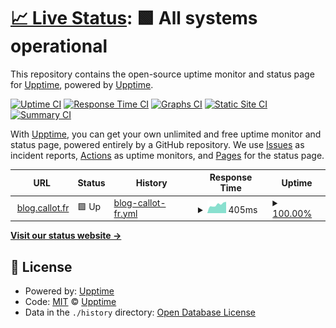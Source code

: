 # [📈 Live Status](https://blog.callot.fr): <!--live status--> **🟩 All systems operational**

This repository contains the open-source uptime monitor and status page for [Upptime](https://upptime.js.org), powered by [Upptime](https://github.com/upptime/upptime).

[![Uptime CI](https://github.com/FRE3X/upptime-blog/workflows/Uptime%20CI/badge.svg)](https://github.com/FRE3X/upptime-blog/actions?query=workflow%3A%22Uptime+CI%22)
[![Response Time CI](https://github.com/FRE3X/upptime-blog/workflows/Response%20Time%20CI/badge.svg)](https://github.com/FRE3X/upptime-blog/actions?query=workflow%3A%22Response+Time+CI%22)
[![Graphs CI](https://github.com/FRE3X/upptime-blog/workflows/Graphs%20CI/badge.svg)](https://github.com/FRE3X/upptime-blog/actions?query=workflow%3A%22Graphs+CI%22)
[![Static Site CI](https://github.com/FRE3X/upptime-blog/workflows/Static%20Site%20CI/badge.svg)](https://github.com/FRE3X/upptime-blog/actions?query=workflow%3A%22Static+Site+CI%22)
[![Summary CI](https://github.com/FRE3X/upptime-blog/workflows/Summary%20CI/badge.svg)](https://github.com/FRE3X/upptime-blog/actions?query=workflow%3A%22Summary+CI%22)

With [Upptime](https://upptime.js.org), you can get your own unlimited and free uptime monitor and status page, powered entirely by a GitHub repository. We use [Issues](https://github.com/upptime/upptime/issues) as incident reports, [Actions](https://github.com/FRE3X/upptime-blog/actions) as uptime monitors, and [Pages](https://blog.callot.fr) for the status page.

<!--start: status pages-->
<!-- This summary is generated by Upptime (https://github.com/upptime/upptime) -->
<!-- Do not edit this manually, your changes will be overwritten -->
<!-- prettier-ignore -->
| URL | Status | History | Response Time | Uptime |
| --- | ------ | ------- | ------------- | ------ |
| <img alt="" src="https://icons.duckduckgo.com/ip3/blog.callot.fr.ico" height="13"> [blog.callot.fr](https://blog.callot.fr/) | 🟩 Up | [blog-callot-fr.yml](https://github.com/FRE3X/upptime-blog/commits/HEAD/history/blog-callot-fr.yml) | <details><summary><img alt="Response time graph" src="./graphs/blog-callot-fr/response-time-week.png" height="20"> 405ms</summary><br><a href="https://upptime.callot.fr/history/blog-callot-fr"><img alt="Response time 755" src="https://img.shields.io/endpoint?url=https%3A%2F%2Fraw.githubusercontent.com%2FFRE3X%2Fupptime-blog%2FHEAD%2Fapi%2Fblog-callot-fr%2Fresponse-time.json"></a><br><a href="https://upptime.callot.fr/history/blog-callot-fr"><img alt="24-hour response time 536" src="https://img.shields.io/endpoint?url=https%3A%2F%2Fraw.githubusercontent.com%2FFRE3X%2Fupptime-blog%2FHEAD%2Fapi%2Fblog-callot-fr%2Fresponse-time-day.json"></a><br><a href="https://upptime.callot.fr/history/blog-callot-fr"><img alt="7-day response time 405" src="https://img.shields.io/endpoint?url=https%3A%2F%2Fraw.githubusercontent.com%2FFRE3X%2Fupptime-blog%2FHEAD%2Fapi%2Fblog-callot-fr%2Fresponse-time-week.json"></a><br><a href="https://upptime.callot.fr/history/blog-callot-fr"><img alt="30-day response time 500" src="https://img.shields.io/endpoint?url=https%3A%2F%2Fraw.githubusercontent.com%2FFRE3X%2Fupptime-blog%2FHEAD%2Fapi%2Fblog-callot-fr%2Fresponse-time-month.json"></a><br><a href="https://upptime.callot.fr/history/blog-callot-fr"><img alt="1-year response time 755" src="https://img.shields.io/endpoint?url=https%3A%2F%2Fraw.githubusercontent.com%2FFRE3X%2Fupptime-blog%2FHEAD%2Fapi%2Fblog-callot-fr%2Fresponse-time-year.json"></a></details> | <details><summary><a href="https://upptime.callot.fr/history/blog-callot-fr">100.00%</a></summary><a href="https://upptime.callot.fr/history/blog-callot-fr"><img alt="All-time uptime 89.33%" src="https://img.shields.io/endpoint?url=https%3A%2F%2Fraw.githubusercontent.com%2FFRE3X%2Fupptime-blog%2FHEAD%2Fapi%2Fblog-callot-fr%2Fuptime.json"></a><br><a href="https://upptime.callot.fr/history/blog-callot-fr"><img alt="24-hour uptime 100.00%" src="https://img.shields.io/endpoint?url=https%3A%2F%2Fraw.githubusercontent.com%2FFRE3X%2Fupptime-blog%2FHEAD%2Fapi%2Fblog-callot-fr%2Fuptime-day.json"></a><br><a href="https://upptime.callot.fr/history/blog-callot-fr"><img alt="7-day uptime 100.00%" src="https://img.shields.io/endpoint?url=https%3A%2F%2Fraw.githubusercontent.com%2FFRE3X%2Fupptime-blog%2FHEAD%2Fapi%2Fblog-callot-fr%2Fuptime-week.json"></a><br><a href="https://upptime.callot.fr/history/blog-callot-fr"><img alt="30-day uptime 100.00%" src="https://img.shields.io/endpoint?url=https%3A%2F%2Fraw.githubusercontent.com%2FFRE3X%2Fupptime-blog%2FHEAD%2Fapi%2Fblog-callot-fr%2Fuptime-month.json"></a><br><a href="https://upptime.callot.fr/history/blog-callot-fr"><img alt="1-year uptime 89.33%" src="https://img.shields.io/endpoint?url=https%3A%2F%2Fraw.githubusercontent.com%2FFRE3X%2Fupptime-blog%2FHEAD%2Fapi%2Fblog-callot-fr%2Fuptime-year.json"></a></details>

<!--end: status pages-->

[**Visit our status website →**](https://blog.callot.fr)

## 📄 License

- Powered by: [Upptime](https://github.com/upptime/upptime)
- Code: [MIT](./LICENSE) © [Upptime](https://upptime.js.org)
- Data in the `./history` directory: [Open Database License](https://opendatacommons.org/licenses/odbl/1-0/)

